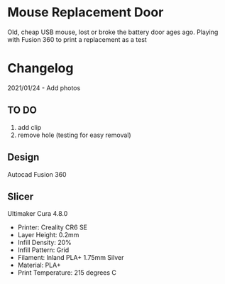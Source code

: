 # Mouse Replacement Door

Old, cheap USB mouse, lost or broke the battery door ages ago.  Playing with Fusion 360 to print a replacement as a test

# Changelog

2021/01/24 - Add photos

## TO DO

1) add clip
2) remove hole (testing for easy removal)

## Design

Autocad Fusion 360 

## Slicer

Ultimaker Cura 4.8.0
- Printer: Creality CR6 SE
- Layer Height: 0.2mm
- Infill Density: 20%
- Infill Pattern: Grid
- Filament: Inland PLA+ 1.75mm Silver
- Material: PLA+
- Print Temperature: 215 degrees C

